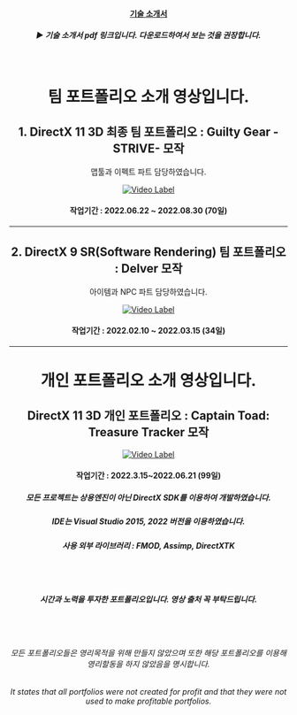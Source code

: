 <div align=center>

#### [기술 소개서](https://github.com/EzYong1208/EzYong1208/blob/main/%EA%B8%B0%EC%88%A0%EC%86%8C%EA%B0%9C%EC%84%9C_%EB%B0%95%EC%A0%95%EC%9D%80.pdf)
##### ▶ 기술 소개서 pdf 링크입니다. 다운로드하여서 보는 것을 권장합니다.
  
  <br>

# 팀 포트폴리오 소개 영상입니다.

## 1. DirectX 11 3D 최종 팀 포트폴리오 : Guilty Gear -STRIVE- 모작

맵툴과 이펙트 파트 담당하였습니다.

[![Video Label](http://img.youtube.com/vi/vnwS9bySjMs/0.jpg)](https://youtu.be/vnwS9bySjMs)

#### 작업기간 : 2022.06.22 ~ 2022.08.30 (70일)
***
## 2. DirectX 9 SR(Software Rendering) 팀 포트폴리오 : Delver 모작

아이템과 NPC 파트 담당하였습니다.

[![Video Label](http://img.youtube.com/vi/Di28Ud8U1IY/0.jpg)](https://youtu.be/Di28Ud8U1IY)

#### 작업기간 : 2022.02.10 ~ 2022.03.15 (34일)





***
# 개인 포트폴리오 소개 영상입니다.


## DirectX 11 3D 개인 포트폴리오 : Captain Toad: Treasure Tracker 모작


[![Video Label](http://img.youtube.com/vi/mUs7LR4Mmrg/0.jpg)](https://youtu.be/mUs7LR4Mmrg)


#### 작업기간 : 2022.3.15~2022.06.21 (99일)

  
  
  
  
  
  

##### 모든 프로젝트는 상용엔진이 아닌 DirectX SDK를 이용하여 개발하였습니다.
##### IDE는 Visual Studio 2015, 2022 버전을 이용하였습니다.
##### 사용 외부 라이브러리 : FMOD, Assimp, DirectXTK

<br>
<br>

##### 시간과 노력을 투자한 포트폴리오입니다. 영상 출처 꼭 부탁드립니다.

<br>
<br>

###### 모든 포트폴리오들은 영리목적을 위해 만들지 않았으며 또한 해당 포트폴리오를 이용해 영리할동을 하지 않았음을 명시합니다.

###### It states that all portfolios were not created for profit and that they were not used to make profitable portfolios.

</div>
